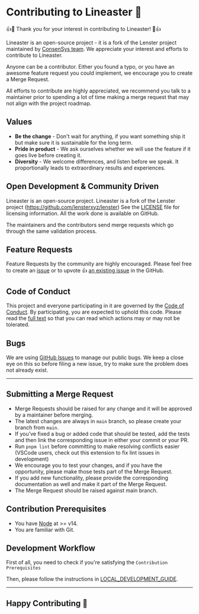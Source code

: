 # Contributing to Lineaster 🌸

👍🎉 Thank you for your interest in contributing to Lineaster! 🎉👍

Lineaster is an open-source project - it is a fork of the Lenster project maintained
by [ConsenSys team](https://github.com/ConsenSys). We appreciate your interest and efforts to contribute to Lineaster.

Anyone can be a contributor. Either you found a typo, or you have an awesome feature request you could implement, we
encourage you to create a Merge Request.

All efforts to contribute are highly appreciated, we recommend you talk to a maintainer prior to spending a lot of time
making a merge request that may not align with the project roadmap.

## Values

- **Be the change** - Don't wait for anything, if you want something ship it but make sure it is sustainable for the
  long term.
- **Pride in product** - We ask ourselves whether we will use the feature if it goes live before creating it.
- **Diversity** - We welcome differences, and listen before we speak. It proportionally leads to extraordinary results
  and experiences.

## Open Development & Community Driven

Lineaster is an open-source project. Lineaster is a fork of the Lenster project (https://github.com/lensterxyz/lenster)
See the [LICENSE](https://github.com/ConsenSys/lineaster/blob/main/LICENSE) file for licensing information. All the work
done is available on GitHub.

The maintainers and the contributors send merge requests which go through the same validation process.

## Feature Requests

Feature Requests by the community are highly encouraged. Please feel free to create
an [issue](https://github.com/ConsenSys/lineaster/issues/new) or to upvote
👍 [an existing issue](https://github.com/ConsenSys/lineaster/issues) in the GitHub.

## Code of Conduct

This project and everyone participating in it are governed by
the [Code of Conduct](https://github.com/ConsenSys/lineaster/blob/main/CODE_OF_CONDUCT.md). By participating, you are
expected to uphold this code. Please read
the [full text](https://github.com/ConsenSys/lineaster/blob/main/CODE_OF_CONDUCT.md) so that you can read which actions
may or may not be tolerated.

## Bugs

We are using [GitHub Issues](https://github.com/ConsenSys/lineaster/issues) to manage our public bugs. We keep a close
eye on this so before filing a new issue, try to make sure the problem does not already exist.

---

## Submitting a Merge Request

- Merge Requests should be raised for any change and it will be approved by a maintainer before merging.
- The latest changes are always in `main` branch, so please create your branch from `main`.
- If you’ve fixed a bug or added code that should be tested, add the tests and then link the corresponding issue in
  either your commit or your PR.
- Run `pnpm lint` before committing to make resolving conflicts easier (VSCode users, check out this extension to fix
  lint issues in development)
- We encourage you to test your changes, and if you have the opportunity, please make those tests part of the Merge
  Request.
- If you add new functionality, please provide the corresponding documentation as well and make it part of the Merge
  Request.
- The Merge Request should be raised against main branch.

## Contribution Prerequisites

- You have [Node](https://nodejs.org/en/) at >= v14.
- You are familiar with Git.

## Development Workflow

First of all, you need to check if you're satisfying the `Contribution Prerequisites`

Then, please follow the instructions in [LOCAL_DEVELOPMENT_GUIDE](docs/development.md).

---

## Happy Contributing 🥳
